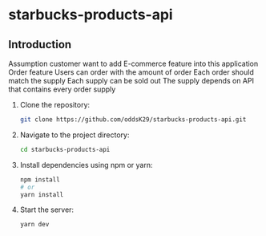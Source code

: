 # starbucks-products-api

## Introduction

   Assumption customer want to add E-commerce feature into this application Order feature Users can order with the amount of order Each order should match the supply Each supply can be sold out The supply depends on API that contains every order supply

1. Clone the repository:
    ```sh
    git clone https://github.com/oddsK29/starbucks-products-api.git
    ```
2. Navigate to the project directory:
    ```sh
    cd starbucks-products-api
    ```
3. Install dependencies using npm or yarn:
    ```sh
    npm install
    # or
    yarn install
    ```
4. Start the server:
    ```sh
    yarn dev
    ```
    


        


